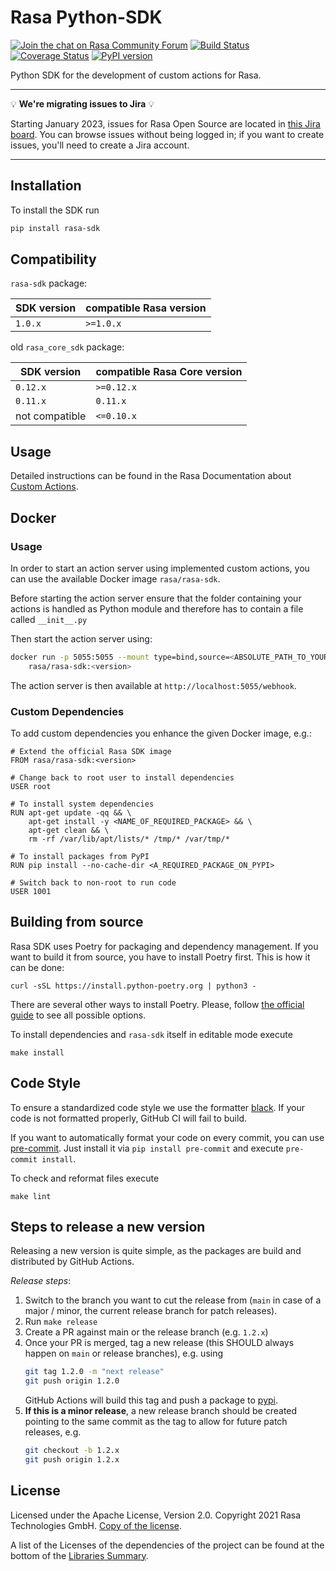 # Rasa Python-SDK
[![Join the chat on Rasa Community Forum](https://img.shields.io/badge/forum-join%20discussions-brightgreen.svg)](https://forum.rasa.com/?utm_source=badge&utm_medium=badge&utm_campaign=pr-badge&utm_content=badge)
[![Build Status](https://github.com/RasaHQ/rasa-sdk/workflows/Continous%20Integration/badge.svg?event=push)](https://github.com/RasaHQ/rasa-sdk/actions/runs/)
[![Coverage Status](https://coveralls.io/repos/github/RasaHQ/rasa-sdk/badge.svg?branch=main)](https://coveralls.io/github/RasaHQ/rasa-sdk?branch=main)
[![PyPI version](https://img.shields.io/pypi/v/rasa-sdk.svg)](https://pypi.python.org/pypi/rasa-sdk)

Python SDK for the development of custom actions for Rasa.

<hr />

💡 **We're migrating issues to Jira** 💡

Starting January 2023, issues for Rasa Open Source are located in
[this Jira board](https://rasa-open-source.atlassian.net/browse/OSS). You can browse issues without being logged in;
if you want to create issues, you'll need to create a Jira account.

<hr />

## Installation

To install the SDK run

```bash
pip install rasa-sdk
```

## Compatibility

`rasa-sdk` package:

| SDK version    | compatible Rasa version           |
|----------------|-----------------------------------|
| `1.0.x`        | `>=1.0.x`                         |

old `rasa_core_sdk` package:

| SDK version    | compatible Rasa Core version           |
|----------------|----------------------------------------|
| `0.12.x`       | `>=0.12.x`                             |
| `0.11.x`       | `0.11.x`                               |
| not compatible | `<=0.10.x`                             |

## Usage

Detailed instructions can be found in the Rasa Documentation about
[Custom Actions](https://rasa.com/docs/rasa/core/actions).

## Docker

### Usage

In order to start an action server using implemented custom actions,
you can use the available Docker image `rasa/rasa-sdk`.

Before starting the action server ensure that the folder containing
your actions is handled as Python module and therefore has to contain
a file called `__init__.py`

Then start the action server using:

```bash
docker run -p 5055:5055 --mount type=bind,source=<ABSOLUTE_PATH_TO_YOUR_ACTIONS>,target=/app/actions \
	rasa/rasa-sdk:<version>
```

The action server is then available at `http://localhost:5055/webhook`.

### Custom Dependencies

To add custom dependencies you enhance the given Docker image, e.g.:

```
# Extend the official Rasa SDK image
FROM rasa/rasa-sdk:<version>

# Change back to root user to install dependencies
USER root

# To install system dependencies
RUN apt-get update -qq && \
    apt-get install -y <NAME_OF_REQUIRED_PACKAGE> && \
    apt-get clean && \
    rm -rf /var/lib/apt/lists/* /tmp/* /var/tmp/*

# To install packages from PyPI
RUN pip install --no-cache-dir <A_REQUIRED_PACKAGE_ON_PYPI>

# Switch back to non-root to run code
USER 1001
```


## Building from source

Rasa SDK uses Poetry for packaging and dependency management. If you want to build it from source,
you have to install Poetry first. This is how it can be done:

```
curl -sSL https://install.python-poetry.org | python3 -
```

There are several other ways to install Poetry. Please, follow
[the official guide](https://python-poetry.org/docs/#installation) to see all possible options.

To install dependencies and `rasa-sdk` itself in editable mode execute
```
make install
```

## Code Style

To ensure a standardized code style we use the formatter [black](https://github.com/ambv/black).
If your code is not formatted properly, GitHub CI will fail to build.

If you want to automatically format your code on every commit, you can use [pre-commit](https://pre-commit.com/).
Just install it via `pip install pre-commit` and execute `pre-commit install`.

To check and reformat files execute
```
make lint
```

## Steps to release a new version
Releasing a new version is quite simple, as the packages are build and distributed
by GitHub Actions.

*Release steps*:
1. Switch to the branch you want to cut the release from (`main` in case of a
  major / minor, the current release branch for patch releases).
2. Run `make release`
3. Create a PR against main or the release branch (e.g. `1.2.x`)
4. Once your PR is merged, tag a new release (this SHOULD always happen on
  `main` or release branches), e.g. using
    ```bash
    git tag 1.2.0 -m "next release"
    git push origin 1.2.0
    ```
    GitHub Actions will build this tag and push a package to
    [pypi](https://pypi.python.org/pypi/rasa-sdk).
5. **If this is a minor release**, a new release branch should be created
  pointing to the same commit as the tag to allow for future patch releases,
  e.g.
    ```bash
    git checkout -b 1.2.x
    git push origin 1.2.x
    ```

## License
Licensed under the Apache License, Version 2.0. Copyright 2021 Rasa
Technologies GmbH. [Copy of the license](LICENSE.txt).

A list of the Licenses of the dependencies of the project can be found at
the bottom of the
[Libraries Summary](https://libraries.io/github/RasaHQ/rasa-sdk).
